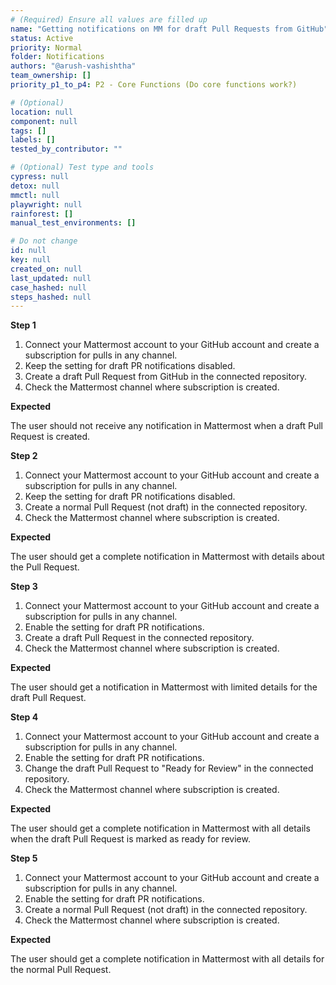 ```yaml
---
# (Required) Ensure all values are filled up
name: "Getting notifications on MM for draft Pull Requests from GitHub"
status: Active
priority: Normal
folder: Notifications
authors: "@arush-vashishtha"
team_ownership: []
priority_p1_to_p4: P2 - Core Functions (Do core functions work?)

# (Optional)
location: null
component: null
tags: []
labels: []
tested_by_contributor: ""

# (Optional) Test type and tools
cypress: null
detox: null
mmctl: null
playwright: null
rainforest: []
manual_test_environments: []

# Do not change
id: null
key: null
created_on: null
last_updated: null
case_hashed: null
steps_hashed: null
---
```



**Step 1**

1. Connect your Mattermost account to your GitHub account and create a subscription for pulls in any channel.
2. Keep the setting for draft PR notifications disabled.
3. Create a draft Pull Request from GitHub in the connected repository.
4. Check the Mattermost channel where subscription is created.


**Expected**

The user should not receive any notification in Mattermost when a draft Pull Request is created.


**Step 2**

1. Connect your Mattermost account to your GitHub account and create a subscription for pulls in any channel.
2. Keep the setting for draft PR notifications disabled.
3. Create a normal Pull Request (not draft) in the connected repository.
4. Check the Mattermost channel where subscription is created.


**Expected**

The user should get a complete notification in Mattermost with details about the Pull Request.

**Step 3**

1. Connect your Mattermost account to your GitHub account and create a subscription for pulls in any channel.
2. Enable the setting for draft PR notifications.
3. Create a draft Pull Request in the connected repository.
4. Check the Mattermost channel where subscription is created.


**Expected**

The user should get a notification in Mattermost with limited details for the draft Pull Request.

**Step 4**

1. Connect your Mattermost account to your GitHub account and create a subscription for pulls in any channel.
2. Enable the setting for draft PR notifications.
3. Change the draft Pull Request to "Ready for Review" in the connected repository.
4. Check the Mattermost channel where subscription is created.


**Expected**

The user should get a complete notification in Mattermost with all details when the draft Pull Request is marked as ready for review.

**Step 5**

1. Connect your Mattermost account to your GitHub account and create a subscription for pulls in any channel.
2. Enable the setting for draft PR notifications.
3. Create a normal Pull Request (not draft) in the connected repository.
4. Check the Mattermost channel where subscription is created.


**Expected**

The user should get a complete notification in Mattermost with all details for the normal Pull Request.